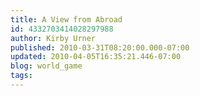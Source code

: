 ```yaml
---
title: A View from Abroad
id: 4332703414028297988
author: Kirby Urner
published: 2010-03-31T08:20:00.000-07:00
updated: 2010-04-05T16:35:21.446-07:00
blog: world_game
tags: 
---
```


